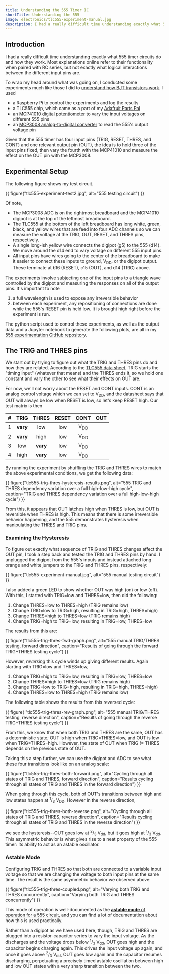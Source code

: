 ```yaml
---
title: Understanding the 555 Timer IC
shortTitle: Understanding the 555
image: electronics/tlc555-experiment-manual.jpg
description: I had a really difficult time understanding exactly what 555 timer circuits do and how they work.  To wrap my head around what was going on, I conducted some experiments.
---
```


## Introduction

I had a really difficult time understanding exactly what 555 timer circuits do
and how they work.  Most explanations online refer to their functionality when
paired with RC series, but not exactly what logical interactions between the
different input pins are.

To wrap my head around what was going on, I conducted some experiments much like
those I did to [understand how BJT transistors work][bjt transistor page].  I
used

* a Raspberry Pi to control the experiments and log the results
* a TLC555 chip, which came as a part of my [Adafruit Parts Pal][]
* an [MCP41010 digital potentiometer][MCP41010] to vary the input voltages on different 555 pins
* an [MCP3008 analog-to-digital converter][MCP3008] to read the 555's output voltage pin

Given that the 555 timer has four input pins (TRIG, RESET, THRES, and CONT) and
one relevant output pin (OUT), the idea is to hold three of the input pins
fixed, then vary the fourth with the MCP41010 and measure the effect on the OUT
pin with the MCP3008.

## Experimental Setup

The following figure shows my test circuit.

{{ figure("tlc555-experiment-test2.jpg", alt="555 testing circuit") }}

Of note,

* The MCP3008 ADC is on the rightmost breadboard and the MCP41010 digipot is at
  the top of the leftmost breadboard.
* The TLC555 at the bottom of the left breadboard has long white, green, black,
  and yellow wires that are feed into four ADC channels so we can measure the
  voltage at the TRIG, OUT, RESET, and THRES pins, respectively.
* A single long-ish yellow wire connects the digipot (g5) to the 555 (d14).  We
  move around the d14 end to vary voltage on different 555 input pins.
* All input pins have wires going to the center of the breadboard
  to make it easier to connect these inputs to ground, V<sub>DD</sub>, or the
  digipot output.  These terminate at b16 (RESET), c15 (OUT), and d14 (TRIG)
  above.

The experiments involve subjecting one of the input pins to a triangle wave
controlled by the digipot and measuring the responses on all of the output pins.
It's important to note

1. a full wavelength is used to expose any irreversible behavior
2. between each experiment, any repositioning of connections are done while the
   555's RESET pin is held low.  It is brought high right before the experiment
   is run.

The python script used to control these experiments, as well as the output data
and a Jupyter notebook to generate the following plots, are all in my [555
experimentation GitHub repository][github link].


## The TRIG and THRES pins

We start out by trying to figure out what the TRIG and THRES pins do and how
they are related.  According to the [TLC555 data sheet][], TRIG starts the
"timing input" (whatever that means) and the THRES ends it, so we hold one
constant and vary the other to see what their effects on OUT are.

For now, we'll not worry about the RESET and CONT inputs.  CONT is an analog
control voltage which we can set to V<sub>DD</sub>, and the datasheet says that
OUT will always be low when RESET is low, so let's keep RESET high.  Our test
matrix is then

\# | TRIG     | THRES    | RESET | CONT           |  OUT
---|:--------:|:--------:|:-----:|:--------------:|:-----:
 1 | **vary** | low      |  low  | V<sub>DD</sub> |
 2 | **vary** | high     |  low  | V<sub>DD</sub> |
 3 | low      | **vary** |  low  | V<sub>DD</sub> |
 4 | high     | **vary** |  low  | V<sub>DD</sub> |

By running the experiment by shuffling the TRIG and THRES wires to match the
above experimental conditions, we get the following data:

{{ figure("tlc555-trig-thres-hysteresis-results.png",
   alt="555 TRIG and THRES dependency variation over a full high-low-high cycle",
   caption="TRIG and THRES dependency variation over a full high-low-high cycle") }}

From this, it appears that OUT latches high when THRES is low, but OUT is
reversible when THRES is high.  This means that there is some irreversible
behavior happening, and the 555 demonstrates hysteresis when manipulating
the THRES and TRIG pins.

### Examining the Hysteresis

To figure out exactly what sequence of TRIG and THRES changes affect the OUT
pin, I took a step back and tested the TRIG and THRES pins by hand.  I unplugged
the digipot from the 555's inputs and instead attached long orange and white
jumpers to the TRIG and THRES pins, respectively:

{{ figure("tlc555-experiment-manual.jpg", alt="555 manual testing circuit") }}

I also added a green LED to show whether OUT was high (on) or low (off).  With
this, I started with TRIG=low and THRES=low, then did the following:

1. Change THRES=low to THRES=high (TRIG remains low)
2. Change TRIG=low to TRIG=high, resulting in TRIG=high, THRES=high)
3. Change THRES=high to THRES=low (TRIG remains high)
4. Change TRIG=high to TRIG=low, resulting in TRIG=low, THRES=low

The results from this are:

{{ figure("tlc555-trig-thres-fwd-graph.png",
   alt="555 manual TRIG/THRES testing, forward direction",
   caption="Results of going through the forward TRIG+THRES testing cycle") }}

However, _reversing_ this cycle winds up giving different results.  Again
starting with TRIG=low and THRES=low,

1. Change TRIG=high to TRIG=low, resulting in TRIG=low, THRES=low
2. Change THRES=high to THRES=low (TRIG remains high)
3. Change TRIG=low to TRIG=high, resulting in TRIG=high, THRES=high)
4. Change THRES=low to THRES=high (TRIG remains low)

The following table shows the results from this reversed cycle:

{{ figure( "tlc555-trig-thres-rev-graph.png",
   alt="555 manual TRIG/THRES testing, reverse direction",
   caption="Results of going through the reverse TRIG+THRES testing cycle") }}

From this, we know that when both TRIG and THRES are the same, OUT has a
deterministic state; OUT is high when TRIG=THRES=low, and OUT is low when
TRIG=THRES=high.  However, the state of OUT when TRIG != THRES depends on the
previous state of OUT.

Taking this a step further, we can use the digipot and ADC to see what these
four transitions look like on an analog scale:

{{ figure("tlc555-trig-thres-both-forward.png",
   alt="Cycling through all states of TRIG and THRES, forward direction",
   caption="Results cycling through all states of TRIG and THRES in the forward direction") }}

When going through this cycle, both of OUT's transitions between high and low
states happen at <sup>1</sup>/<sub>3</sub> V<sub>DD</sub>.  However in the
reverse direction,

{{ figure("tlc555-trig-thres-both-reverse.png",
    alt="Cycling through all states of TRIG and THRES, reverse direction",
    caption="Results cycling through all states of TRIG and THRES in the reverse direction") }}

we see the hysteresis--OUT goes low at <sup>2</sup>/<sub>3</sub> V<sub>dd</sub>,
but it goes high at <sup>1</sup>/<sub>3</sub> V<sub>dd</sub>.  This asymmetric
behavior is what gives rise to a neat property of the 555 timer: its ability to
act as an astable oscillator.

### Astable Mode

Configuring TRIG and THRES so that both are connected to a variable input
voltage so that we are changing the voltage to both input pins at the same time.
The result is the same asymmetric behavior we observed above:

{{ figure("tlc555-trig-thres-coupled.png",
    alt="Varying both TRIG and THRES concurrently",
    caption="Varying both TRIG and THRES concurrently") }}

This mode of operation is well-documented as the [**astable mode** of operation
for a 555 circuit][astable mode], and you can find a lot of documentation about
how this is used practically.

Rather than a digipot as we have used here,
though, TRIG and THRES are plugged into a resistor-capacitor series to vary
the input voltage.  As the discharges and the voltage drops below
<sup>1</sup>/<sub>3</sub> V<sub>dd</sub>, OUT goes high and the capacitor begins
charging again.  This drives the input voltage up again, and once it goes above
<sup>2</sup>/<sub>3</sub> V<sub>dd</sub>, OUT goes low again and the capacitor
resumes discharging, perpetuating a precisely timed astable oscillation between
high and low OUT states with a very sharp transition between the two.

[bjt transistor page]: bipolar-junction-transistors.html
[Adafruit Parts Pal]: https://www.adafruit.com/product/2975
[MCP41010]: http://www.microchip.com/wwwproducts/en/en010494
[MCP3008]: http://www.microchip.com/wwwproducts/en/en010530
[TLC555 data sheet]: http://www.ti.com/lit/ds/symlink/tlc555.pdf
[github link]: https://www.github.com/glennklockwood/555/
[astable mode]: https://en.wikipedia.org/wiki/555_timer_IC#Astable
